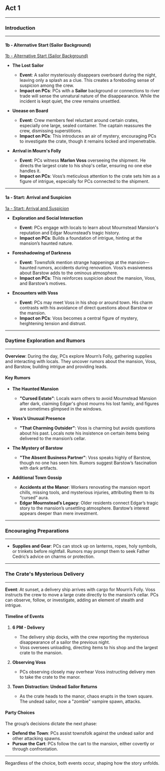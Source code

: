 

## Act 1

---

### **Introduction**

---

#### **1b - Alternative Start (Sailor Background)**  
[1b - Alternative Start (Sailor Background)](../../Mourn's-Folly/Story/Act-1/a.-Introduction/1b---Alternative-Start-(Sailor-Background))  

- **The Lost Sailor**  
  - **Event**: A sailor mysteriously disappears overboard during the night, leaving only a splash as a clue. This creates a foreboding sense of suspicion among the crew.  
  - **Impact on PCs**: PCs with a **Sailor** background or connections to river trade will sense the unnatural nature of the disappearance. While the incident is kept quiet, the crew remains unsettled.  

- **Unease on Board**  
  - **Event**: Crew members feel reluctant around certain crates, especially one large, sealed container. The captain reassures the crew, dismissing superstitions.  
  - **Impact on PCs**: This introduces an air of mystery, encouraging PCs to investigate the crate, though it remains locked and impenetrable.  

- **Arrival in Mourn's Folly**  
  - **Event**: PCs witness **Marlon Voss** overseeing the shipment. He directs the largest crate to his shop's cellar, ensuring no one else handles it.  
  - **Impact on PCs**: Voss’s meticulous attention to the crate sets him as a figure of intrigue, especially for PCs connected to the shipment.  

---

#### **1a - Start: Arrival and Suspicion**  
[1a - Start: Arrival and Suspicion](../../Mourn's-Folly/Story/Act-1/a.-Introduction/1a---Start---Arrival-and-Suspicion)

- **Exploration and Social Interaction**  
  - **Event**: PCs engage with locals to learn about Mournstead Mansion's reputation and Edgar Mournstead’s tragic history.  
  - **Impact on PCs**: Builds a foundation of intrigue, hinting at the mansion’s haunted nature.  

- **Foreshadowing of Darkness**  
  - **Event**: Townsfolk mention strange happenings at the mansion—haunted rumors, accidents during renovation. Voss’s evasiveness about Barstow adds to the ominous atmosphere.  
  - **Impact on PCs**: This reinforces suspicion about the mansion, Voss, and Barstow’s motives.  

- **Encounters with Voss**  
  - **Event**: PCs may meet Voss in his shop or around town. His charm contrasts with his avoidance of direct questions about Barstow or the mansion.  
  - **Impact on PCs**: Voss becomes a central figure of mystery, heightening tension and distrust.  

---

### **Daytime Exploration and Rumors**

---

**Overview**: During the day, PCs explore Mourn’s Folly, gathering supplies and interacting with locals. They uncover rumors about the mansion, Voss, and Barstow, building intrigue and providing leads.

#### **Key Rumors**  
- **The Haunted Mansion**  
  - **"Cursed Estate"**: Locals warn others to avoid Mournstead Mansion after dark, claiming Edgar's ghost mourns his lost family, and figures are sometimes glimpsed in the windows.  

- **Voss’s Unusual Presence**  
  - **"That Charming Outsider"**: Voss is charming but avoids questions about his past. Locals note his insistence on certain items being delivered to the mansion’s cellar.  

- **The Mystery of Barstow**  
  - **"The Absent Business Partner"**: Voss speaks highly of Barstow, though no one has seen him. Rumors suggest Barstow’s fascination with dark artifacts.  

- **Additional Town Gossip**  
  - **Accidents at the Manor**: Workers renovating the mansion report chills, missing tools, and mysterious injuries, attributing them to its “cursed” aura.  
  - **Edgar Mournstead’s Legacy**: Older residents connect Edgar’s tragic story to the mansion’s unsettling atmosphere. Barstow’s interest appears deeper than mere investment.  

---

### **Encouraging Preparations**

---

- **Supplies and Gear**: PCs can stock up on lanterns, ropes, holy symbols, or trinkets before nightfall. Rumors may prompt them to seek Father Cedric’s advice on charms or protection.  

---

### **The Crate's Mysterious Delivery**

---

**Event**: At sunset, a delivery ship arrives with cargo for Mourn’s Folly. Voss instructs the crew to move a large crate directly to the mansion’s cellar. PCs can observe, follow, or investigate, adding an element of stealth and intrigue.  

#### **Timeline of Events**  

1. **6 PM - Delivery**  
   - The delivery ship docks, with the crew reporting the mysterious disappearance of a sailor the previous night.  
   - Voss oversees unloading, directing items to his shop and the largest crate to the mansion.  

2. **Observing Voss**  
   - PCs observing closely may overhear Voss instructing delivery men to take the crate to the manor.  

3. **Town Distraction: Undead Sailor Returns**  
   - As the crate heads to the manor, chaos erupts in the town square. The undead sailor, now a "zombie" vampire spawn, attacks.  

#### **Party Choices**  
The group’s decisions dictate the next phase:  

- **Defend the Town**: PCs assist townsfolk against the undead sailor and other attacking spawns.  
- **Pursue the Cart**: PCs follow the cart to the mansion, either covertly or through confrontation.  

---

Regardless of the choice, both events occur, shaping how the story unfolds.
